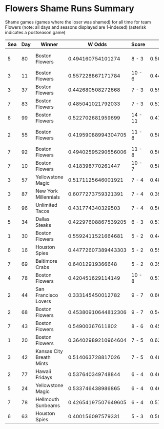 # Flowers Shame Runs Summary



Shame games (games where the loser was shamed) for all time for team Flowers (note: all days and seasons displayed are 1-indexed) (asterisk indicates a postseason game)


| Sea | Day | Winner | W Odds | Score | L Odds | Loser | 
| ------ |------ |------ |------ |------ |------ |------ |
| 5 | 80 | Boston Flowers | 0.494160754101274 | 8 - 3 | 0.5058392458987251 | Charleston Shoe Thieves | 
| 3 | 11 | Boston Flowers | 0.557228867171784 | 10 - 6 | 0.442771132828215 | Kansas City Breath Mints | 
| 3 | 37 | Boston Flowers | 0.442680508272668 | 7 - 3 | 0.5573194917273311 | Yellowstone Magic | 
| 7 | 83 | Boston Flowers | 0.485041021792033 | 7 - 3 | 0.514958978207966 | Miami Dale | 
| 6 | 99 | Boston Flowers | 0.522702681959699 | 14 - 11 | 0.4772973180403 | Breckenridge Jazz Hands | 
| 2 | 55 | Boston Flowers | 0.41959088994304705 | 11 - 8 | 0.5804091100569531 | Charleston Shoe Thieves | 
| 7 | 92 | Boston Flowers | 0.49402595290556006 | 11 - 8 | 0.505974047094439 | Unlimited Tacos | 
| 7 | 10 | Boston Flowers | 0.418398770261447 | 10 - 7 | 0.581601229738552 | Philly Pies | 
| 3 | 57 | Yellowstone Magic | 0.5171125646001921 | 7 - 4 | 0.48288743539980705 | Boston Flowers | 
| 3 | 87 | New York Millennials | 0.6077273759321391 | 7 - 4 | 0.392272624067861 | Boston Flowers | 
| 6 | 96 | Unlimited Tacos | 0.431774340329503 | 7 - 4 | 0.5682256596704961 | Boston Flowers | 
| 5 | 34 | Dallas Steaks | 0.42297608867539205 | 6 - 3 | 0.5770239113246071 | Boston Flowers | 
| 1 | 30 | Boston Flowers | 0.5592411521664681 | 5 - 2 | 0.44075884783353103 | Los Angeles Tacos | 
| 6 | 16 | Houston Spies | 0.44772607389443303 | 5 - 2 | 0.552273926105566 | Boston Flowers | 
| 7 | 69 | Baltimore Crabs | 0.64012919366648 | 5 - 2 | 0.35987080633351903 | Boston Flowers | 
| 4 | 78 | Boston Flowers | 0.420451629114149 | 10 - 8 | 0.5795483708858501 | Mexico City Wild Wings | 
| 2 | 44 | San Francisco Lovers | 0.333145450012782 | 9 - 7 | 0.666854549987217 | Boston Flowers | 
| 2 | 68 | Boston Flowers | 0.45380910644812306 | 9 - 7 | 0.546190893551876 | Hawaii Fridays | 
| 7 | 43 | Boston Flowers | 0.54900367611802 | 8 - 6 | 0.450996323881979 | Hellmouth Sunbeams | 
| 1 | 20 | Boston Flowers | 0.36402989210964604 | 7 - 5 | 0.635970107890353 | Hawaii Fridays | 
| 3 | 42 | Kansas City Breath Mints | 0.514063728817026 | 7 - 5 | 0.48593627118297306 | Boston Flowers | 
| 2 | 77 | Hawaii Fridays | 0.537640349748844 | 6 - 4 | 0.46235965025115505 | Boston Flowers | 
| 5 | 24 | Yellowstone Magic | 0.533746438986865 | 6 - 4 | 0.46625356101313403 | Boston Flowers | 
| 7 | 78 | Hellmouth Sunbeams | 0.42654197507649605 | 6 - 4 | 0.5734580249235031 | Boston Flowers | 
| 6 | 63 | Houston Spies | 0.400156097579331 | 5 - 3 | 0.5998439024206681 | Boston Flowers | 



